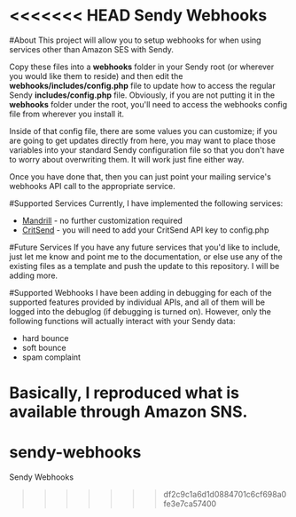 <<<<<<< HEAD
Sendy Webhooks
==============

#About
This project will allow you to setup webhooks for when using services other than Amazon SES with Sendy.

Copy these files into a **webhooks** folder in your Sendy root (or wherever you would like them to reside) and then edit
the **webhooks/includes/config.php** file to update how to access the regular Sendy **includes/config.php** file. Obviously,
if you are not putting it in the **webhooks** folder under the root, you'll need to access the webhooks config file from
wherever you install it.

Inside of that config file, there are some values you can customize; if you are going to get updates directly from here,
you may want to place those variables into your standard Sendy configuration file so that you don't have to worry about
overwriting them. It will work just fine either way.

Once you have done that, then you can just point your mailing service's webhooks API call to the appropriate service.

#Supported Services
Currently, I have implemented the following services:

* [Mandrill](http://www.mandrill.com) - no further customization required
* [CritSend](http://www.critsend.com) - you will need to add your CritSend API key to config.php

#Future Services
If you have any future services that you'd like to include, just let me know and point me to the documentation, or else
use any of the existing files as a template and push the update to this repository. I will be adding more.

#Supported Webhooks
I have been adding in debugging for each of the supported features provided by individual APIs, and all of them will be
logged into the debuglog (if debugging is turned on). However, only the following functions will actually interact with
your Sendy data:

* hard bounce
* soft bounce
* spam complaint

Basically, I reproduced what is available through Amazon SNS.
=======
sendy-webhooks
==============

Sendy Webhooks
>>>>>>> df2c9c1a6d1d0884701c6cf698a0fe3e7ca57400
